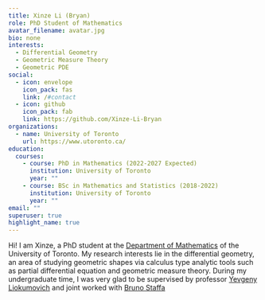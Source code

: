 ```yaml
---
title: Xinze Li (Bryan)
role: PhD Student of Mathematics
avatar_filename: avatar.jpg
bio: none
interests:
  - Differential Geometry
  - Geometric Measure Theory
  - Geometric PDE
social:
  - icon: envelope
    icon_pack: fas
    link: /#contact
  - icon: github
    icon_pack: fab
    link: https://github.com/Xinze-Li-Bryan
organizations:
  - name: University of Toronto
    url: https://www.utoronto.ca/
education:
  courses:
    - course: PhD in Mathematics (2022-2027 Expected)
      institution: University of Toronto
      year: ""
    - course: BSc in Mathematics and Statistics (2018-2022)
      institution: University of Toronto
      year: ""
email: ""
superuser: true
highlight_name: true
---
```

Hi! I am Xinze, a PhD student at the [Department of Mathematics](https://www.math.toronto.edu/cms/) of the University of Toronto. My research interests lie in the differential geometry, an area of studying geometric shapes via calculus type analytic tools such as partial differential equation and geometric measure theory. During my undergraduate time, I was very glad to be supervised by professor [Yevgeny Liokumovich](https://www.math.toronto.edu/ylio/) and joint worked with [Bruno Staffa](http://www.math.toronto.edu/cms/people/students/graduate/staffa-bruno/)
